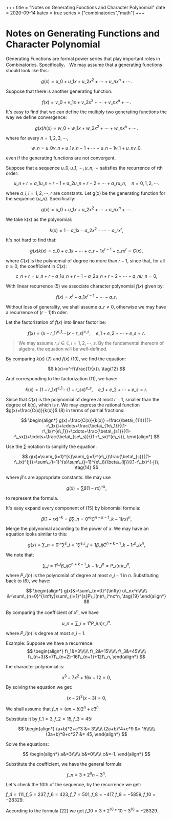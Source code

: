 +++
title = "Notes on Generating Functions and Character Polynomial"
date = 2020-09-14
katex = true
series = ["combinatorics","math"]
+++

# Notes on Generating Functions and Character Polynomial

Generating Functions are formal power series that play important roles in Combinatorics. Specifically， We may assume that a generating functions should look like this:

$$
g(x ) = u\_0+u\_1x+u\_2x^2+\cdots + u\_nx^n+\cdots. \tag{1}
$$

Suppose that there is another generating function:

$$
f(x)=v\_0+v\_1x+v\_2x^2+\cdots + v\_nx^n+\cdots. \tag{2}
$$


It's easy to find that we can define the multiply two generating functions the way we define convergence:

$$
g(x)h(x)= w\_0 +w\_1x+w\_2x^2+\cdots+w\_nx^n+\cdots. \tag{3}
$$

where for every $n=1,2,3,\cdots,$

$$
w\_n=u\_0v\_n+u\_1v\_{n-1}+\cdots+u\_{n-1}v\_1+u\_nv\_0. \tag{4}
$$

even if the generating functions are not convergent.



Suppose that a sequence $u\_0,u\_1,\cdots,u\_n,\cdots$ satisfies the recurrence of $r$th order:

$$
u\_{n+r}=a\_1u\_{n+r-1}+a\_2u\_{n+r-2}+\cdots+a\_ru\_{n},\quad  n=0,1,2,\cdots. \tag{5}
$$

where $a\_i,i=1,2,\cdots,r$ are constants. Let g(x) be the generating function for the sequence $\{u\_n\}$. Specifically:

$$
g(x)=u\_0+u\_1x+u\_2x^2+\cdots+u\_nx^n+\cdots. \tag{6}
$$

We take k(x) as the polynomial:

$$
k(x)=1-a\_1x-a\_2x^2-\cdots-a\_rx^r, \tag{7}
$$

It's not hard to find that:

$$
g(x)k(x)=c\_0+c\_1x+\cdots+c\_{r-1}x^{r-1}+c\_rx^r=C(x), \tag{8}
$$

where $C(x)$ is the polynomial of degree no more than $r-1$, since that, for all $n\ge 0$, the coefficient in $C(x)$:

$$
c\_{n+r}=u\_{n+r}-a\_1u\_{n+r-1}-a\_2u\_{n+r-2}-\cdots-a\_nu\_n =0, \tag{9}
$$


With linear recurrence (5) we associate character polynomial $f(x)$ given by:

$$
f(x)=x^r-a\_1x^{r-1}-\cdots -a\_r. \tag{10}
$$

Without loss of generality, we shall assume $a\_r\not = 0$, otherwise we may have a recurrence of $(r-1)$th oder.

Let the factorization of $f(x)$ into linear factor be:

$$
f(x)=(x-r\_1)^{e\_1}\cdots(x-r\_s)^{e\_s}, \quad e\_1+e\_2+\cdots + e\_s=r. \tag{11}
$$

> We may assume $r\_i \in \mathbb C,i=1,2,\cdots,s$. By the fundamental thereom of algebra, the equation will be well-defined.

By comparing $k(x)$ (7) and $f(x)$ (10), we find the equation:

$$
k(x)=x^rf(\frac{1}{x}). \tag{12}
$$

And corresponding to the factorization (11), we have:

$$
k(x)=(1-r\_1x)^{e\_1}\cdots(1-r\_sx)^{e\_s}, \quad e\_1+e\_2+\cdots + e\_s=r. \tag{13}
$$

Since that $C(x)$ is the polynomial of degree at most $r-1$, smaller than the degree of $k(x)$, which is $r$. We may express the rational function $g(x)=\frac{C(x)}{k(x)}$ (8) in terms of partial fractions:

$$
\begin{align*}
g(x)=\frac{C(x)}{k(x)}
=\frac{\beta\_{11}}{(1-r\_1x)}+\cdots+\frac{\beta\_{1e\_1}}{(1-r\_1x)^{e\_1}}+\cdots+\frac{\beta\_{s1}}{(1-r\_sx)}+\cdots+\frac{\beta\_{se\_s}}{(1-r\_sx)^{e\_s}},
\end{align*}
$$

Use the $\sum$ notation to simplify the equation.

$$
g(x)=\sum\_{i=1}^{s}\sum\_{j=1}^{e\_i}\frac{\beta\_{ij}}{(1-r\_ix)^{j}}=\sum\_{i=1}^{s}\sum\_{j=1}^{e\_i}{\beta\_{ij}}{(1-r\_ix)^{-j}}, \tag{14}
$$

where $\beta$'s are appropriate constants. We may use 

$$
g(x)=\sum\beta(1-rx)^{-k}, \tag{15}
$$

to represent the formula.

It's easy expand every component of (15) by bionomial formula:

$$
\beta(1-rx)^{-k}=  \beta \sum\_{n=0}^{\infty} C^{n+k-1}\_{k-1} (rx)^n, \tag{16}
$$

Merge the polynomial according to the power of $x$. We may have an equation looks similar to this:

$$
g(x)=\sum\_{n=0}^{\infty}\sum^{s}\_{i=1}\sum^{e\_i}\_{j=1}\beta\_{ij} C^{n+k-1}\_{k-1}r^n\_ix^n, \tag{17}
$$

 We note that:

$$
\sum\_{j=1}^{e\_i}\beta\_{ij}C^{n+k-1}\_{k-1}r\_i^{n}=P\_i(n)r\_i^n, \tag{18}
$$

where $P\_i(n)$ is the polynomial of degree at most $e\_i-1$ in $n$. Substituting back to (6), we have:

$$
\begin{align*}
g(x)&=\sum\_{n=0}^{\infty} u\_nx^n\\\\\\
&=\sum\_{n=0}^{\infty}\sum\_{i=1}^{s}P\_i(n)r\_i^nx^n, \tag{19}
\end{align*}
$$

By comparing the coefficient of $x^n$, we have

$$
u\_n=\sum\_{i=1}^{s}P\_i(n)r\_i^n. \tag{20}
$$

where $P\_i(n)$ is degree at most $e\_i-1$.





Example: Suppose we have a recurrence:
$$
\begin{align*}
f\_1&=3\\\\\\
f\_2&=15\\\\\\
f\_3&=45\\\\\\
f\_{n+3}&=7f\_{n+2}-16f\_{n+1}+12f\_n,
\end{align*}
$$

the character polynomial is:

$$
x^3-7x^2+16x-12=0, \tag{20}
$$

By solving the equation we get:

$$
(x-2)^2(x-3)=0, \tag{21}
$$

We shall assume that $f\_n=(an+b)2^n+c3^n$

Substitute it by $f\_1=3,f\_2=15,f\_3=45$:

$$
\begin{align*}
(a+b)*2+c*3 &= 3\\\\\\
(2a+b)*4+c*9 &= 15\\\\\\
(3a+b)*8+c*27 &= 45,
\end{align*}
$$

Solve the equations:

$$
\begin{align*}
a&=3\\\\\\
b&=0\\\\\\
c&=-1.
\end{align*}
$$

Substitute the coefficient, we have the general formula

$$
f\_n=3*2^nn-3^n. \tag{22}
$$


Let's check the 10th of the sequence, by the recurrence we get:

$f\_{4}=111,f\_5=237,f\_6=423, f\_7=501,f\_8=-417,f\_9=-5859,f\_{10}=-28329$.

According to the formula (22) we get $f\_{10}=3*2^{10}*10-3^{10}=-28329$.

